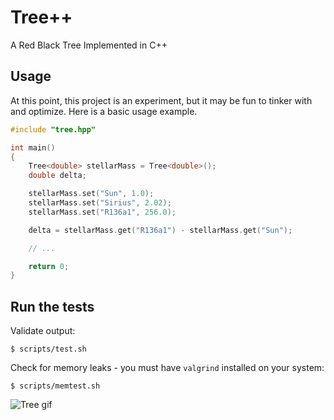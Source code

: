 # Tree++

A Red Black Tree Implemented in C++

## Usage

At this point, this project is an experiment, but it may be fun to tinker
with and optimize. Here is a basic usage example.

```c++
#include "tree.hpp"

int main()
{
    Tree<double> stellarMass = Tree<double>();
    double delta;

    stellarMass.set("Sun", 1.0);
    stellarMass.set("Sirius", 2.02);
    stellarMass.set("R136a1", 256.0);

    delta = stellarMass.get("R136a1") - stellarMass.get("Sun");

    // ...

    return 0;
}

```

## Run the tests

Validate output:

```
$ scripts/test.sh
```

Check for memory leaks - you must have `valgrind` installed on your system:

```
$ scripts/memtest.sh
```

![Tree gif](http://i.giphy.com/ygUwDJOjip2.gif)
